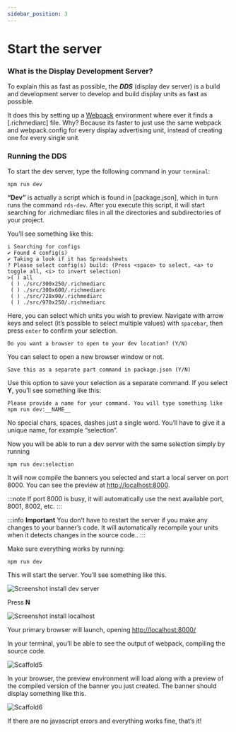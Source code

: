 ```yaml
---
sidebar_position: 3
---
```


# Start the server

### What is the Display Development Server?
To explain this as fast as possible, the _**DDS**_ (display dev server) is a build and development server to 
develop and build display units as fast as possible.

It does this by setting up a [Webpack](https://webpack.js.org/) environment where ever it finds a [.richmediarc]
file. Why? Because its faster to just use the same webpack and webpack.config for every display advertising unit, instead of 
creating one for every single unit.

### Running the DDS

To start the dev server, type the following command in your `terminal`:

```terminal
npm run dev
```

**“Dev”** is actually a script which is found in [package.json], which in turn runs the command `rds-dev`. 
After you execute this script, it will start searching for .richmediarc files in all the directories and subdirectories of your project.
 
You’ll see something like this:

```
i Searching for configs
✔ Found 4 config(s)
✔ Taking a look if it has Spreadsheets
? Please select config(s) build: (Press <space> to select, <a> to toggle all, <i> to invert selection)
>( ) all
 ( ) ./src/300x250/.richmediarc
 ( ) ./src/300x600/.richmediarc
 ( ) ./src/728x90/.richmediarc
 ( ) ./src/970x250/.richmediarc
```

Here, you can select which units you wish to preview. Navigate with arrow keys and select (it’s possible to select multiple values) 
with `spacebar`, then press `enter` to confirm your selection.

```
Do you want a browser to open to your dev location? (Y/N)
```

You can select to open a new browser window or not.

```
Save this as a separate part command in package.json (Y/N)
```

Use this option to save your selection as a separate command. If you select **Y**, you’ll see something like this:

````
Please provide a name for your command. You will type something like npm run dev:__NAME__
````

No special chars, spaces, dashes just a single word. You’ll have to give it a unique name, for example “selection”.

Now you will be able to run a dev server with the same selection simply by running

```terminal
npm run dev:selection
```

It will now compile the banners you selected and start a local server on port 8000. You can see the preview at
[http://localhost:8000](http://localhost:8000).

:::note
If port 8000 is busy, it will automatically use the next available port, 8001, 8002, etc.
:::


:::info
**Important** You don’t have to restart the server if you make any changes to your banner’s code. It will automatically recompile your units when it detects changes in the source code..
:::


Make sure everything works by running:

```terminal
npm run dev
```

This will start the server. You’ll see something like this.

![Screenshot install dev server](/img/Screenshot_run_dev_server.png)

Press **N**

![Screenshot install localhost](/img/Screenshot_localhost8000.png)

Your primary browser will launch, opening [http://localhost:8000/](http://localhost:8000/)

In your terminal, you’ll be able to see the output of webpack, compiling the source code.

![Scaffold5](/img/scaffold5.jpeg)

In your browser, the preview environment will load along with a preview of the compiled version of the banner you just 
created. The banner should display something like this.

![Scaffold6](/img/scaffold6.jpeg)

If there are no javascript errors and everything works fine, that’s it!

